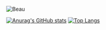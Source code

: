 ![Beau](https://github.com/user-attachments/assets/12dc4203-26c0-4cfa-8d95-95db5e2b21ec)


[![Anurag's GitHub stats](https://github-readme-stats.vercel.app/api?username=NB-Kamoni&show_icons=true&show=reviews,prs_merged,prs_merged_percentage&bg_color=000000&title_color=ffffff&text_color=ffffff&icon_color=FDC500&hide_title=true&hide_rank=true&line_height=50&ring_color=FDC500)](https://github.com/NB-Kamoni/github-readme-stats) [![Top Langs](https://github-readme-stats.vercel.app/api/top-langs/?username=NB-Kamoni&layout=compact)](https://github.com/NB-Kamoni/github-readme-stats)

<!--
**NB-Kamoni/NB-Kamoni** is a ✨ _special_ ✨ repository because its `README.md` (this file) appears on your GitHub profile.

Here are some ideas to get you started:

- 🔭 I’m currently working on ...
- 🌱 I’m currently learning ...
- 👯 I’m looking to collaborate on ...
- 🤔 I’m looking for help with ...
- 💬 Ask me about ...
- 📫 How to reach me: ...
- 😄 Pronouns: ...
- ⚡ Fun fact: ...
-->
